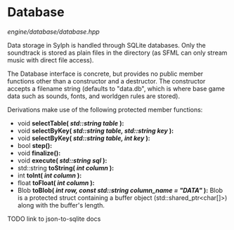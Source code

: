# Database
*engine/database/database.hpp*

Data storage in Sylph is handled through SQLite databases. Only the soundtrack is stored as plain files in the directory (as SFML can only stream music with direct file access).

The Database interface is concrete, but provides no public member functions other than a constructor and a destructor. The constructor accepts a filename string (defaults to "data.db", which is where base game data such as sounds, fonts, and worldgen rules are stored).

Derivations make use of the following protected member functions:
- void **selectTable( *std::string table* ):**
- void **selectByKey( *std::string table, std::string key* ):**
- void **selectByKey( *std::string table, int key* ):**
- bool **step():**
- void **finalize():**
- void **execute( *std::string sql* ):**
- std::string **toString( *int column* ):**
- int **toInt( *int column* ):**
- float **toFloat( *int column* ):**
- Blob **toBlob( *int row, const std::string column_name = "DATA"* ):** Blob is a protected struct containing a buffer object (std::shared_ptr<char[]>) along with the buffer's length. 

TODO link to json-to-sqlite docs